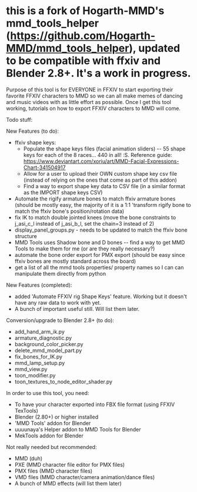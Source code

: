 # this is a fork of Hogarth-MMD's mmd_tools_helper (https://github.com/Hogarth-MMD/mmd_tools_helper), updated to be compatible with ffxiv and Blender 2.8+. It's a work in progress.

Purpose of this tool is for EVERYONE in FFXIV to start exporting their favorite FFXIV characters to MMD so we can all make memes of dancing and music videos with as little effort as possible. Once I get this tool working, tutorials on how to export FFXIV characters to MMD will come. 




Todo stuff:

New Features (to do):
- ffxiv shape keys:
  - Populate the shape keys files (facial animation sliders) -- 55 shape keys for each of the 8 races...  440 in all! :S. Reference guide: https://www.deviantart.com/xoriu/art/MMD-Facial-Expressions-Chart-341504917
  - Allow for a user to upload their OWN custom shape key csv file (instead of relying on the ones that come as part of this addon)
  - Find a way to export shape key data to CSV file (in a similar format as the IMPORT shape keys CSV)
- Automate the rigify armature bones to match ffxiv armature bones (should be mostly easy, the majority of it is a 1:1 'transform rigify bone to match the ffxiv bone's position/rotation data)
- fix IK to match double jointed knees (move the bone constraints to j_asi_c_l instead of j_asi_b_l, set the chain=3 instead of 2)
- display_panel_groups.py - needs to be updated to match the ffxiv bone structure
- MMD Tools uses Shadow bone and D bones -- find a way to get MMD Tools to make them for me (or are they really necessary?)
- automate the bone order export for PMX export (should be easy since ffxiv bones are mostly standard across the board)
- get a list of all the mmd tools properties/ property names so I can can manipulate them directly from python

New Features (completed):
- added 'Automate FFXIV rig Shape Keys' feature. Working but it doesn't have any raw data to work with yet.
- A bunch of important useful still. Will list them later.

Conversion/upgrade to Blender 2.8+ (to do):
  - add_hand_arm_ik.py
  - armature_diagnostic.py
  - background_color_picker.py
  - delete_mmd_model_part.py
  - fix_bones_for_IK.py
  - mmd_lamp_setup.py
  - mmd_view.py
  - toon_modifier.py
  - toon_textures_to_node_editor_shader.py
 



In order to use this tool, you need:
- To have your character exported into FBX file format (using FFXIV TexTools)
- Blender (2.80+) or higher installed
- 'MMD Tools' addon for Blender
- uuuunaya's Helper addon to  MMD Tools for Blender
- MekTools addon for Blender

Not really needed but recommended:
- MMD (duh)
- PXE (MMD character file editor for PMX files)
- PMX files (MMD character files)
- VMD files (MMD character/camera animation/dance files)
- A bunch of MMD effects (will list them later)



